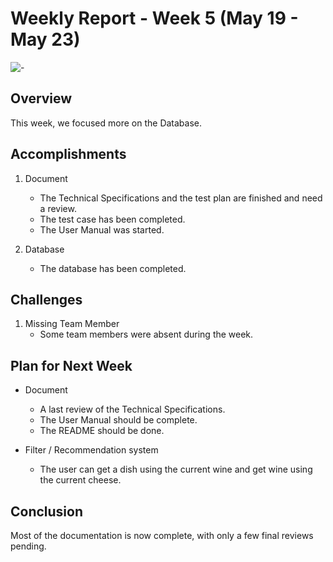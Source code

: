# Weekly Report - Week 5 (May 19 - May 23)
![-](https://raw.githubusercontent.com/andreasbm/readme/master/assets/lines/rainbow.png)

## Overview

This week, we focused more on the Database.

## Accomplishments

1. Document
   - The Technical Specifications and the test plan are finished and need a review.
   - The test case has been completed.
   - The User Manual was started.

2. Database
    - The database has been completed.

## Challenges

1. Missing Team Member
   - Some team members were absent during the week.

## Plan for Next Week

- Document 
   - A last review of the Technical Specifications.
   - The User Manual should be complete.
   - The README should be done.

- Filter / Recommendation system
   - The user can get a dish using the current wine and get wine using the current cheese.

## Conclusion
Most of the documentation is now complete, with only a few final reviews pending.